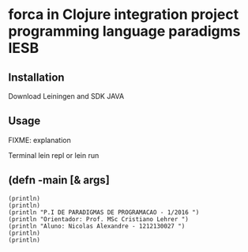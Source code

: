# forca in Clojure  integration project programming language paradigms IESB



## Installation

Download Leiningen and SDK JAVA

## Usage

FIXME: explanation

   Terminal lein repl  or lein run 


## (defn -main  [& args]
	(println)
	(println)
	(println "P.I DE PARADIGMAS DE PROGRAMACAO - 1/2016 ")
	(println "Orientador: Prof. MSc Cristiano Lehrer ")
	(println "Aluno: Nicolas Alexandre - 1212130027 ")
	(println)
	(println)
